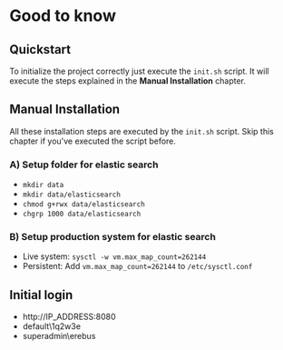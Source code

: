 # Good to know

## Quickstart

To initialize the project correctly just execute the `init.sh` script. It will execute the steps explained in the **Manual Installation** chapter.

## Manual Installation

All these installation steps are executed by the `init.sh` script. Skip this chapter if you've executed the script before.

### A) Setup folder for elastic search

* `mkdir data`
* `mkdir data/elasticsearch`
* `chmod g+rwx data/elasticsearch`
* `chgrp 1000 data/elasticsearch`

### B) Setup production system for elastic search

* Live system: `sysctl -w vm.max_map_count=262144`
* Persistent: Add `vm.max_map_count=262144` to `/etc/sysctl.conf`

## Initial login

* http://IP_ADDRESS:8080
* default\1q2w3e
* superadmin\erebus
